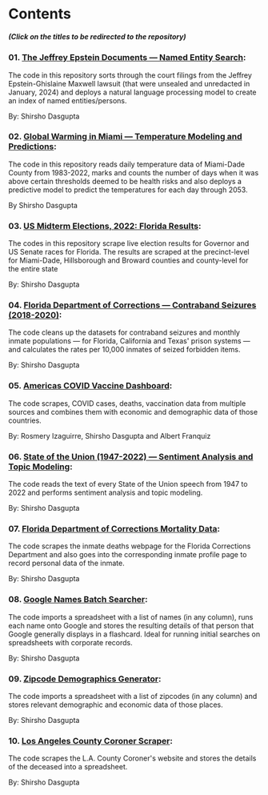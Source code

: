 # Contents

##### (Click on the titles to be redirected to the repository)

### 01. [The Jeffrey Epstein Documents — Named Entity Search](https://github.com/shirshod/epstein_records):
The code in this repository sorts through the court filings from the Jeffrey Epstein-Ghislaine Maxwell lawsuit (that were unsealed and unredacted in January, 2024) and deploys a natural language processing model to create an index of named entities/persons.

By: Shirsho Dasgupta

### 02. [Global Warming in Miami — Temperature Modeling and Predictions](https://github.com/shirshod/miami-global-warming):
The code in this repository reads daily temperature data of Miami-Dade County from 1983-2022, marks and counts the number of days when it was above certain thresholds deemed to be health risks and also deploys a predictive model to predict the temperatures for each day through 2053. 

By Shirsho Dasgupta


### 03. [US Midterm Elections, 2022: Florida Results](https://github.com/shirshod/florida_midterms_2022):
The codes in this repository scrape live election results for Governor and US Senate races for Florida. The results are scraped at the precinct-level for Miami-Dade, Hillsborough and Broward counties and county-level for the entire state

By: Shirsho Dasgupta


### 04. [Florida Department of Corrections — Contraband Seizures (2018-2020)](https://github.com/shirshod/fdc_contraband):
The code cleans up the datasets for contraband seizures and monthly inmate populations — for Florida, California and Texas' prison systems — and calculates the rates per 10,000 inmates of seized forbidden items. 

By: Shirsho Dasgupta


### 05. [Americas COVID Vaccine Dashboard](https://github.com/shirshod/americas_covidvaccine_dashboard):
The code scrapes, COVID cases, deaths, vaccination data from multiple sources and combines them with economic and demographic data of those countries. 

By: Rosmery Izaguirre, Shirsho Dasgupta and Albert Franquiz

### 06. [State of the Union (1947-2022) — Sentiment Analysis and Topic Modeling](https://github.com/shirshod/sotu_textanalysis):
The code reads the text of every State of the Union speech from 1947 to 2022 and performs sentiment analysis and topic modeling. 

By: Shirsho Dasgupta


### 07. [Florida Department of Corrections Mortality Data](https://github.com/shirshod/fdc_inmatedeaths_scraper):
The code scrapes the inmate deaths webpage for the Florida Corrections Department and also goes into the corresponding inmate profile page to record personal data of the inmate.

By: Shirsho Dasgupta


### 08. [Google Names Batch Searcher](https://github.com/shirshod/google_name_batchsearcher):
The code imports a spreadsheet with a list of names (in any column), runs each name onto Google and stores the resulting details of that person that Google generally displays in a flashcard. Ideal for running initial searches on spreadsheets with corporate records. 

By: Shirsho Dasgupta


### 09. [Zipcode Demographics Generator](https://github.com/shirshod/zipcode_demographics_generator):
The code imports a spreadsheet with a list of zipcodes (in any column) and stores relevant demographic and economic data of those places. 

By: Shirsho Dasgupta


### 10. [Los Angeles County Coroner Scraper](https://github.com/shirshod/la_countycoroner_scraper):
The code scrapes the L.A. County Coroner's website and stores the details of the deceased into a spreadsheet. 

By: Shirsho Dasgupta

